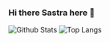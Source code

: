 ### Hi there Sastra here 👋

<!--
**yaelahsas/yaelahsas** is a ✨ _special_ ✨ repository because its `README.md` (this file) appears on your GitHub profile.

Here are some ideas to get you started:

- 🔭 I’m currently working on ...
- 🌱 I’m currently learning ...
- 👯 I’m looking to collaborate on ...
- 🤔 I’m looking for help with ...
- 💬 Ask me about ...
- 📫 How to reach me: ...
- 😄 Pronouns: ...
- ⚡ Fun fact: ...
-->

![Github Stats](https://github-readme-stats.vercel.app/api?username=yaelahsas&count_private=true&show_icons=true&include_all_commits=true)
![Top Langs](https://github-readme-stats.vercel.app/api/top-langs/?username=yaelahsas&hide=TeX&layout=compact)

